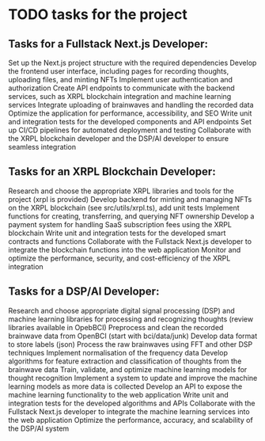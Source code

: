 # TODO tasks for the project

## Tasks for a Fullstack Next.js Developer:
Set up the Next.js project structure with the required dependencies
Develop the frontend user interface, including pages for recording thoughts, uploading files, and minting NFTs
Implement user authentication and authorization
Create API endpoints to communicate with the backend services, such as XRPL blockchain integration and machine learning services
Integrate uploading of brainwaves and handling the recorded data
Optimize the application for performance, accessibility, and SEO
Write unit and integration tests for the developed components and API endpoints
Set up CI/CD pipelines for automated deployment and testing
Collaborate with the XRPL blockchain developer and the DSP/AI developer to ensure seamless integration

## Tasks for an XRPL Blockchain Developer:
Research and choose the appropriate XRPL libraries and tools for the project (xrpl is provided)
Develop backend for minting and managing NFTs on the XRPL blockchain (see src/utils/xrpl.ts), add unit tests
Implement functions for creating, transferring, and querying NFT ownership
Develop a payment system for handling SaaS subscription fees using the XRPL blockchain
Write unit and integration tests for the developed smart contracts and functions
Collaborate with the Fullstack Next.js developer to integrate the blockchain functions into the web application
Monitor and optimize the performance, security, and cost-efficiency of the XRPL integration

## Tasks for a DSP/AI Developer:
Research and choose appropriate digital signal processing (DSP) and machine learning libraries for processing and recognizing thoughts (review libraries available in OpebBCI)
Preprocess and clean the recorded brainwave data from OpenBCI (start with bci/data/junk)
Develop data format to store labels (json)
Process the raw brainwaves using FFT and other DSP techniques
Implement normalisation of the frequency data
Develop algorithms for feature extraction and classification of thoughts from the brainwave data
Train, validate, and optimize machine learning models for thought recognition
Implement a system to update and improve the machine learning models as more data is collected
Develop an API to expose the machine learning functionality to the web application
Write unit and integration tests for the developed algorithms and APIs
Collaborate with the Fullstack Next.js developer to integrate the machine learning services into the web application
Optimize the performance, accuracy, and scalability of the DSP/AI system
